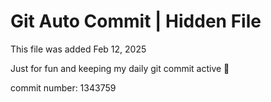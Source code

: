 # Git Auto Commit | Hidden File

This file was added Feb 12, 2025

Just for fun and keeping my daily git commit active 🤪

commit number: 1343759
